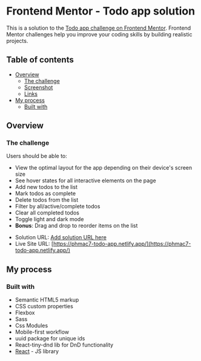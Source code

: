 # Frontend Mentor - Todo app solution

This is a solution to the [Todo app challenge on Frontend Mentor](https://www.frontendmentor.io/challenges/todo-app-Su1_KokOW). Frontend Mentor challenges help you improve your coding skills by building realistic projects. 

## Table of contents

- [Overview](#overview)
  - [The challenge](#the-challenge)
  - [Screenshot](#screenshot)
  - [Links](#links)
- [My process](#my-process)
  - [Built with](#built-with)


## Overview

### The challenge

Users should be able to:

- View the optimal layout for the app depending on their device's screen size
- See hover states for all interactive elements on the page
- Add new todos to the list
- Mark todos as complete
- Delete todos from the list
- Filter by all/active/complete todos
- Clear all completed todos
- Toggle light and dark mode
- **Bonus**: Drag and drop to reorder items on the list

<!-- ### Screenshot

![](./screenshot.jpg)


### Links -->

- Solution URL: [Add solution URL here](https://your-solution-url.com)
- Live Site URL: [https://phmac7-todo-app.netlify.app/](https://phmac7-todo-app.netlify.app/)

## My process

### Built with

- Semantic HTML5 markup
- CSS custom properties
- Flexbox
- Sass
- Css Modules
- Mobile-first workflow
- uuid package for unique ids
- React-tiny-dnd lib for DnD functionality
- [React](https://reactjs.org/) - JS library
